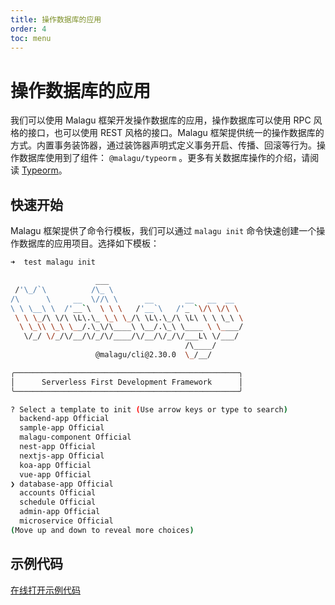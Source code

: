 ```yaml
---
title: 操作数据库的应用
order: 4
toc: menu
---
```


# 操作数据库的应用

我们可以使用 Malagu 框架开发操作数据库的应用，操作数据库可以使用 RPC 风格的接口，也可以使用 REST 风格的接口。Malagu 框架提供统一的操作数据库的方式。内置事务装饰器，通过装饰器声明式定义事务开启、传播、回滚等行为。操作数据库使用到了组件： `@malagu/typeorm` 。更多有关数据库操作的介绍，请阅读 [Typeorm](https://www.yuque.com/cellbang/malagu/ztbcwq)。


## 快速开始


Malagu 框架提供了命令行模板，我们可以通过 `malagu init` 命令快速创建一个操作数据库的应用项目。选择如下模板：
```bash
➜  test malagu init

                   ___
 /'\_/`\          /\_ \
/\      \     __  \//\ \      __       __   __  __
\ \ \__\ \  /'__`\  \ \ \   /'__`\   /'_ `\/\ \/\ \
 \ \ \_/\ \/\ \L\.\_ \_\ \_/\ \L\.\_/\ \L\ \ \ \_\ \
  \ \_\\ \_\ \__/.\_\/\____\ \__/.\_\ \____ \ \____/
   \/_/ \/_/\/__/\/_/\/____/\/__/\/_/\/___L\ \/___/
                                       /\____/
                   @malagu/cli@2.30.0  \_/__/

╭──────────────────────────────────────────────────╮
│      Serverless First Development Framework      │
╰──────────────────────────────────────────────────╯

? Select a template to init (Use arrow keys or type to search)
  backend-app Official
  sample-app Official
  malagu-component Official
  nest-app Official
  nextjs-app Official
  koa-app Official
  vue-app Official
❯ database-app Official
  accounts Official
  schedule Official
  admin-app Official
  microservice Official
(Move up and down to reveal more choices)
```
## 示例代码


[在线打开示例代码](https://cloud.cellbang.com/?share=02f5dfb1-d867-4f2a-8540-20c88e2a38c4#/templates/database-app)


